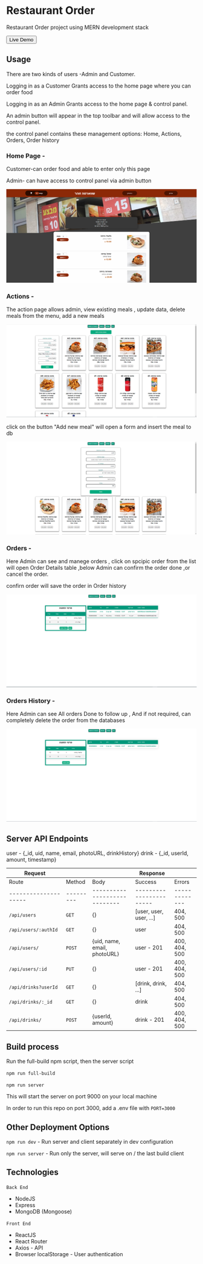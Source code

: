 # Restaurant Order

Restaurant Order project using MERN development stack

<form action="https://restaurant-ord.herokuapp.com/">
    <input type="submit" value="Live Demo"/>
</form>

## Usage

There are two kinds of users -Admin and Customer.

Logging in as a Customer Grants access to the home page where you can order food

Logging in as an Admin Grants access to the home page & control panel.

An admin button will appear in the top toolbar and will allow access to the control panel.

the control panel contains these management options:
Home, Actions, Orders, Order history

### Home Page -

Customer-can order food and able to enter only this page

Admin- can have access to control panel via admin button

![Home Page](./docs/screenshots/resturate_2.png)

### Actions -

The action page allows admin,
view existing meals , update data, delete meals from the menu, add a new meals

![Action](./docs/screenshots/resturate_3.png)

click on the button "Add new meal" will open a form and insert the meal to db

![Action-Add meal](./docs/screenshots/resturate_4.png)

### Orders -

Here Admin can see and manege orders ,
click on spcipic order from the list will open Order Details table ,below Admin can confirm the order done ,or cancel the order.

confirn order will save the order in Order history

![Orders](./docs/screenshots/resturate_5.png)

### Orders History -

Here Admin can see All orders Done to follow up ,
And if not required, can completely delete the order from the databases

![Orders History](./docs/screenshots/resturate_6.png)

## Server API Endpoints

user - {\_id, uid, name, email, photoURL, drinkHistory}
drink - {\_id, userId, amount, timestamp}

| Request              |           |                              | Response                |               |
| -------------------- | --------- | ---------------------------- | ----------------------- | ------------- |
| Route                | Method    | Body                         | Success                 | Errors        |
| -------------------- | --------- | ---------------------------- | ----------------------- | ------------- |
| `/api/users`         | `GET`     | {}                           | [user, user, user, ...] | 404, 500      |
| `/api/users/:authId` | `GET`     | {}                           | user                    | 404, 500      |
| `/api/users/`        | `POST`    | {uid, name, email, photoURL} | user - 201              | 400, 404, 500 |
| `/api/users/:id`     | `PUT`     | {}                           | user - 201              | 400, 404, 500 |
| `/api/drinks?userId` | `GET`     | {}                           | [drink, drink, ...]     | 404, 500      |
| `/api/drinks/:_id`   | `GET`     | {}                           | drink                   | 404, 500      |
| `/api/drinks/`       | `POST`    | {userId, amount}             | drink - 201             | 400, 404, 500 |

## Build process

Run the full-build npm script, then the server script

`npm run full-build`

`npm run server`

This will start the server on port 9000 on your local machine

In order to run this repo on port 3000, add a .env file with `PORT=3000`

## Other Deployment Options

`npm run dev` - Run server and client separately in dev configuration

`npm run server` - Run only the server, will serve on / the last build client

## Technologies

`Back End`

- NodeJS
- Express
- MongoDB (Mongoose)

`Front End`

- ReactJS
- React Router
- Axios - API
- Browser localStorage - User authentication

<!-- `Services`

- Firebase - Google authentication
- Google Extensions - Site extension
- Chrome Alarm API - Extension notifications -->
